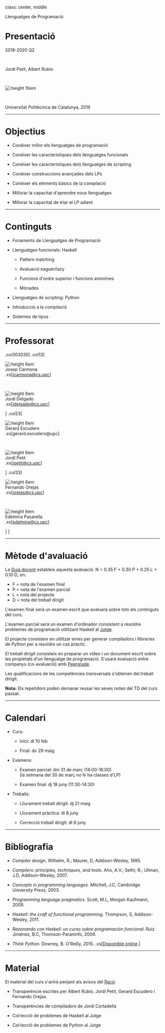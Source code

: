 
class: center, middle


Llenguatges de Programació

# Presentació

2019-2020 Q2

<br/>

Jordi Petit, Albert Rubio

<br/>

![:height 10em](img/hello-world.png)

<br/>

Universitat Politècnica de Catalunya, 2019



---

# Objectius



- Conèixer millor els llenguatges de programació

- Conèixer les característiques dels llenguatges funcionals

- Conèixer les característiques dels llenguatges de scripting

- Conèixer construccions avançades dels LPs

- Conèixer els elements bàsics de la compilació

- Millorar la capacitat d'aprendre nous llenguatges

- Millorar la capacitat de triar el LP adient


---

# Continguts

- Fonaments de Llenguatges de Programació

- Llenguatges funcionals: Haskell

  - Pattern matching

  - Avaluació eaguer/lazy

  - Funcions d'ordre superior i funcions anònimes

  - Mònades

- Llenguatges de scripting: Python

- Introducció a la compilació

- Sistemes de tipus


---

# Professorat


.col303030[
.col13[

![:height 6em](img/profes/jcarmona.png)
<br>
Josep Carmona
<br>
.xs[jcarmona@cs.upc]

<br>

![:height 6em](img/profes/jdelgado.png)
<br>
Jordi Delgado
<br>
.xs[jdelgado@cs.upc]

]
.col23[

![:height 6em](img/profes/gescudero.png)
<br>
Gerard Escudero
<br>
.xs[gerard.escudero@upc]

<br>

![:height 6em](img/profes/jpetit.png)
<br>
Jordi Petit
<br>
.xs[jpetit@cs.upc]

]
.col33[

![:height 6em](img/profes/forejas.png)
<br>
Fernando Orejas
<br>
.xs[orejas@cs.upc]

<br>

![:height 6em](img/profes/edelmira.png)
<br>
Edelmira Pasarella
<br>
.xs[edelmira@cs.upc]

]
]




---

# Mètode d'avaluació

La [Guia docent](https://www.fib.upc/ca/estudis/graus/grau-en-enginyeria-informatica/pla-destudis/assignatures/LP)
estableix aquesta avaluació: N = 0.35·F + 0.30·P + 0.25·L + 0.10·D,
on:

- F = nota de l'examen final
- P = nota de l'examen parcial
- L = nota del projecte
- D = nota del treball dirigit

L'examen final serà un examen escrit que avaluarà sobre *tots* els continguts
del curs.

L'examen parcial serà un examen d'ordinador consistent a resoldre problemes de
programació utilitzant Haskell al [Jutge](https://jutge.org).

El projecte consisteix en utilitzar eines per generar compiladors i llibreries
de Python per a resoldre un cas pràctic.

El treball dirigit consisteix en preparar un vídeo i un document escrit sobre
les propietats d'un llenguatge de programació. S'usarà
evaluació entre companys (co-avaluació) amb [Peergrade](https://www.peergrade.io).

Les qualificacions de les competències transversals s'obtenen del treball
dirigit.

**Nota:** Els repetidors poden demanar reusar les seves notes
del TD del curs passat.




---

# Calendari

- Curs:

    - Inici: dl 10 feb

    - Final: dv 29 maig

- Exàmens:

    - Examen parcial:  dm 31 de marc (14:00-16:00)  <br>
    (la setmana del 30 de març no hi ha classes d'LP)

    - Examen final: dj 18 juny (11:30-14:30)

- Treballs:

    - Lliurament treball dirigit: dj 21 maig

    - Lliurament pràctica: dl 8 juny

    - Correcció treball dirigit: dl 8 juny
---


# Bibliografia

- *Compiler design*. Wilhelm, R.; Maurer, D, Addison-Wesley, 1995.

- *Compilers: principles, techniques, and tools*. Aho, A.V.; Sethi, R.;
Ullman, J.D, Addison-Wesley, 2007.

- *Concepts in programming languages*. Mitchell, J.C, Cambridge University Press, 2003.

- *Programming language pragmatics*. Scott, M.L, Morgan Kaufmann, 2009.

- *Haskell: the craft of functional programming*. Thompson, S, Addison-Wesley, 2011.

- *Razonando con Haskell: un curso sobre programación funcional*. Ruiz Jiménez, B.C,
Thomson-Paraninfo, 2004.

- *Think Python*. Downey, B. O'Reilly, 2015. .xs[[Disponible online](https://greenteapress.com/wp/think-python-2e/).]


---

# Material

El material del curs s'anirà penjant als avisos del [Racó](https://raco.fib.upc/home/assignatura?espai=270025):

- Transperèncie escrites per Albert Rubio, Jordi Petit, Gerard Escudero i Fernando Orejas.

- Transperències de compiladors de Jordi Cortadella

- Col·lecció de problemes de Haskell al Jutge

- Col·lecció de problemes de Python al Jutge
